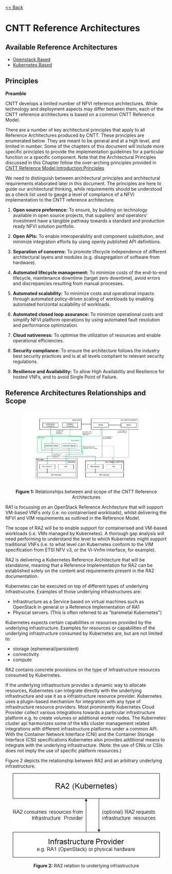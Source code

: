 [<< Back](https://cntt-n.github.io/CNTT/)

# CNTT Reference Architectures

<a name="available-ra"></a>
## Available Reference Architectures
* [Openstack Based](openstack)
* [Kubernetes Based](kubernetes)

<a name="principles"></a>
## Principles
**Preamble**

CNTT develops a limited number of NFVI reference architectures. While technology and deployment aspects may differ between them, each of the CNTT reference architectures is based on a common CNTT Reference Model.

There are a number of key architectural principles that apply to all Reference Architectures produced by CNTT. These principles are enumerated below. They are meant to be general and at a high level, and limited in number. Some of the chapters of this document will include more specific principles to provide the implementation guidelines for a particular function or a specific component. Note that the Architectural Principles discussed in this Chapter follow the over-arching principles provided in [CNTT Reference Model:Introduction:Principles](https://cntt-n.github.io/CNTT/doc/ref_model/chapters/chapter01.html#1.3)


We need to distinguish between architectural principles and architectural requirements elaborated later in this document. The principles are here to guide our architectural thinking, while requirements should be understood as a check list used to gauge a level of compliance of a NFVI implementation to the CNTT reference architecture.

1. **Open source preference:** To ensure, by building on technology available in open source projects, that suppliers’ and operators’ investment have a tangible pathway towards a standard and production ready NFVI solution portfolio.

1. **Open APIs:** To enable interoperability and component substitution, and minimize integration efforts by uisng openly published API definitions.

1. **Separation of concerns:** To promote lifecycle independence of different architectural layers and modules (e.g. disagregation of software from hardware).

1. **Automated lifecycle management:** To minimize costs of the end-to-end lifecycle, maintenance downtime (target zero downtime), avoid errors and discrepancies resulting from manual processes.

1. **Automated scalability:** To minimize costs and operational impacts through automated policy-driven scaling of workloads by enabling automated horizontal scalability of workloads.

1. **Automated closed loop assurance:** To minimize operational costs and simplify NFVI platform operations by using automated fault resolution and performance optimization.

1. **Cloud nativeness:** To optimise the utilization of resources and enable operational efficiencies.

1. **Security compliance:** To ensure the architecture follows the industry best security practices and is at all levels compliant to relevant security regulations.

1. **Resilience and Availability:** To allow High Availability and Resilience for hosted VNFs, and to avoid Single Point of Failure.

<a name="ra-relationship-scope"></a>
## Reference Architectures Relationships and Scope

<p align="center"><img src="./figures/ref_arch_relationships.png" alt="Scope and Relationships" title="Scope and Relationships" width="80%"/></p>
<p align="center"><b>Figure 1:</b> Relationships between and scope of the CNTT Reference Architectures</p>


RA1 is focussing on an OpenStack Reference Architecture that will support VM-based VNFs only (i.e. no containerised workloads), whilst delivering the NFVI and VIM requirements as outlined in the Reference Model.

The scope of RA2 will be to enable support for containerised and VM-based workloads (i.e. VMs managed by Kubernetes). A thorough gap analysis will need performing to understand the level to which Kubernetes might support traditional VNFs (i.e. to what level can Kubernetes conform to the VIM specification from ETSI NFV v3, or the Vi-Vnfm interface, for example).

RA2 is delivering a Kubernetes Reference Architecture that will be standalone, meaning that a Reference Implementation for RA2 can be established solely on the content and requirements present in the RA2 documentation.

Kubernetes can be executed on top of different types of underlying infrastrucutre. Examples of those underlying infrastructures are:
- Infrastructure as a Service based on virtual machines such as OpenStack in general or a Reference Implementation of RA1
- Physical servers. (This is often referred to as "baremetal Kubernetes")

Kubernetes expects certain capabilities or resources provided by the underlying infrastructure. Examples for resources or capabilities of the underlying infrastructure consumed by Kubernetes are, but are not limited to:
- storage (ephemeral/persistent)
- connectivity
- compute

RA2 contains concrete provisions on the type of infrastructure resources consumed by Kubernetes.

If the underlying infrastructure provides a dynamic way to allocate resources, Kubernetes can integrate directly with the underlying infrastructure and use it as a infrastructure resource provider. Kubernetes uses a plugin-based mechanism for integration with any type of infrastructure resource providers. Most prominently Kubernetes Cloud Provider collect various integrations towards a particular infrastructure platform e.g. to create volumes or additional worker nodes. The Kubernetes cluster api harmonizes some of the k8s cluster management related integrations with different infrastructure platforms under a common API. With the Container Network Interface (CNI) and the Container Storage Interface (CSI) specifications Kubernetes also provides additional means to integrate with the underlying infrastructure. (Note: the use of CNIs or CSIs does not imply the use of specific platform resources.)

Figure 2 depicts the relationship between RA2 and an arbitrary underlying infrastructure.

<p align="center"><img src="./figures/ref_arch_ra2_relationships.png" alt="RA2 relation to underlying infrastructure" title="RA2 relation to underlying infrastructure" /></p>
<p align="center"><b>Figure 2:</b> RA2 relation to underlying infrastructure</p>